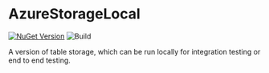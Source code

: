 # AzureStorageLocal

[![NuGet Version](http://img.shields.io/nuget/v/FakeAzureTables.svg?style=flat)](https://www.nuget.org/packages/FakeAzureTables/)
![Build](https://github.com/CraftyFella/AzureStorageLocal/workflows/Build/badge.svg)

A version of table storage, which can be run locally for integration testing or end to end testing.
